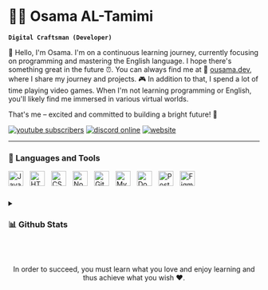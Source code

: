 # 🏄‍♂️ Osama AL-Tamimi

**`Digital Craftsman (Developer)`**

👋 Hello, I'm Osama. I'm on a continuous learning journey, currently focusing on programming and mastering the English language. I hope there's something great in the future ⏰.
You can always find me at 📍 [ousama.dev](https://ousama.dev/), where I share my journey and projects. 🎮 In addition to that, I spend a lot of time playing video games. When I'm not learning programming or English, you'll likely find me immersed in various virtual worlds.

That's me – excited and committed to building a bright future! 🚀

   <p align="left">
      <a href="https://url.ousama.dev/youtube"><img alt="youtube subscribers" title="Subscribe to my YouTube channel" src="https://img.shields.io/youtube/channel/subscribers/UCfl7e6yFtA6hkV29JfIOoLw?style=for-the-badge&logo=youtube&logoColor=white&label=SUBSCRIBE&labelColor=CE4630"/></a> 
      <a href="https://url.ousama.dev/discord"><img alt="discord online" title="Discord Online" src="https://img.shields.io/discord/699953441862320158?style=for-the-badge&logo=discord&logoColor=white&label=discord&labelColor=434cba&color=5865F2"/></a> 
      <a href="https://ousama.dev/"><img alt="website" title="WebSite" src="https://img.shields.io/badge/website-236ad3?style=for-the-badge&logo=aiohttp&labelColor=%232C5BB4"/></a>
   </p>

---

### 🧰 Languages and Tools

<img alt="JavaScript" align="left" width="30px" style="padding-right:10px;" src="https://ousama.dev/assets/images/icons/js.svg"/>
<img alt="HTML" align="left" width="30px" style="padding-right:10px;" src="https://ousama.dev/assets/images/icons/html.svg" />
<img alt="CSS" align="left" width="30px" style="padding-right:10px;" src="https://ousama.dev/assets/images/icons/css.svg" />
<img alt="Nodejs" align="left" width="30px" style="padding-right:10px;" src="https://ousama.dev/assets/images/icons/nodejs.svg" />
<img alt="Git" align="left" width="30px" style="padding-right:10px;" src="https://ousama.dev/assets/images/icons/git.svg" />
<img alt="MySQL" align="left" width="30px" style="padding-right:10px;" src="https://ousama.dev/assets/images/icons/mysql.svg" />
<img alt="Docker" align="left" width="30px" style="padding-right:10px;" src="https://ousama.dev/assets/images/icons/docker.svg" />
<img alt="Postman" align="left" width="30px" style="padding-right:10px;" src="https://ousama.dev/assets/images/icons/postman.svg" />
<img alt="Figma" align="left" width="30px" style="padding-right:10px;" src="https://ousama.dev/assets/images/icons/figma.svg" />
<br/>

#

<details>
<summary><h3>📊 Github Stats</h3></summary>
<div align="center">
<img height="170em" src="https://github-readme-stats.vercel.app/api?username=ousama-altamimi&theme=ayu-mirage&rank_icon=github&show_icons=true&include_all_commits=true"/>

<a href="https://git.io/streak-stats"><img src="https://streak-stats.demolab.com?user=ousama-altamimi&theme=ayu-mirage&card_width=496&type=png" alt="GitHub Streak" /></a>
</div>
</details> 

<br/>
<br/>
<div align="center">
  <p>In order to succeed, you must learn what you love and enjoy learning and thus achieve what you wish ❤️.</p>
</div>
